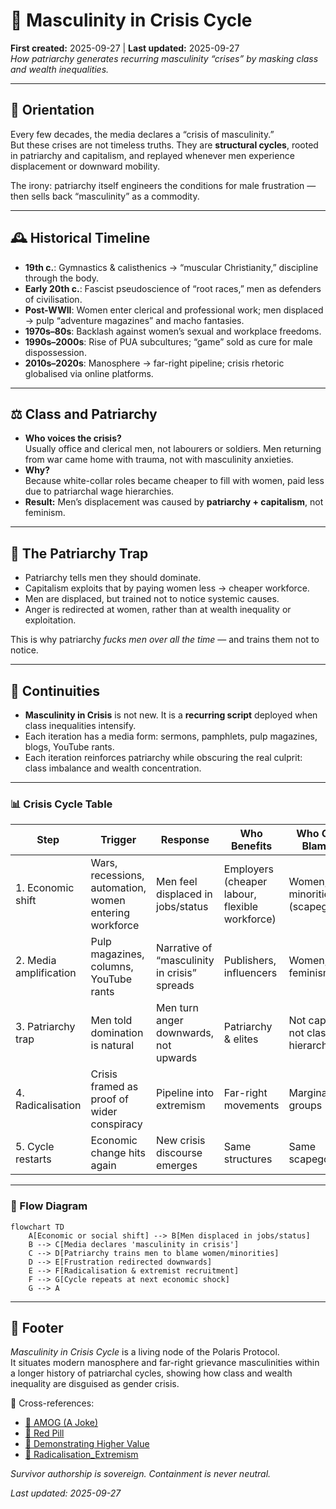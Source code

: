 # 🪬 Masculinity in Crisis Cycle  
**First created:** 2025-09-27 | **Last updated:** 2025-09-27  
*How patriarchy generates recurring masculinity “crises” by masking class and wealth inequalities.*  

---

## 🧭 Orientation  
Every few decades, the media declares a “crisis of masculinity.”  
But these crises are not timeless truths. They are **structural cycles**, rooted in patriarchy and capitalism, and replayed whenever men experience displacement or downward mobility.  

The irony: patriarchy itself engineers the conditions for male frustration — then sells back “masculinity” as a commodity.  

---

## 🕰 Historical Timeline  

- **19th c.**: Gymnastics & calisthenics → “muscular Christianity,” discipline through the body.  
- **Early 20th c.**: Fascist pseudoscience of “root races,” men as defenders of civilisation.  
- **Post-WWII**: Women enter clerical and professional work; men displaced → pulp “adventure magazines” and macho fantasies.  
- **1970s–80s**: Backlash against women’s sexual and workplace freedoms.  
- **1990s–2000s**: Rise of PUA subcultures; “game” sold as cure for male dispossession.  
- **2010s–2020s**: Manosphere → far-right pipeline; crisis rhetoric globalised via online platforms.  

---

## ⚖️ Class and Patriarchy  
- **Who voices the crisis?**  
  Usually office and clerical men, not labourers or soldiers. Men returning from war came home with trauma, not with masculinity anxieties.  
- **Why?**  
  Because white-collar roles became cheaper to fill with women, paid less due to patriarchal wage hierarchies.  
- **Result:** Men’s displacement was caused by **patriarchy + capitalism**, not feminism.  

---

## 🔄 The Patriarchy Trap  
- Patriarchy tells men they should dominate.  
- Capitalism exploits that by paying women less → cheaper workforce.  
- Men are displaced, but trained not to notice systemic causes.  
- Anger is redirected at women, rather than at wealth inequality or exploitation.  

This is why patriarchy *fucks men over all the time* — and trains them not to notice.  

---

## 🧩 Continuities  
- **Masculinity in Crisis** is not new. It is a **recurring script** deployed when class inequalities intensify.  
- Each iteration has a media form: sermons, pamphlets, pulp magazines, blogs, YouTube rants.  
- Each iteration reinforces patriarchy while obscuring the real culprit: class imbalance and wealth concentration.  

---

### 📊 Crisis Cycle Table  

| **Step** | **Trigger** | **Response** | **Who Benefits** | **Who Gets Blamed** |  
|----------|-------------|--------------|------------------|----------------------|  
| 1. Economic shift | Wars, recessions, automation, women entering workforce | Men feel displaced in jobs/status | Employers (cheaper labour, flexible workforce) | Women, minorities (scapegoats) |  
| 2. Media amplification | Pulp magazines, columns, YouTube rants | Narrative of “masculinity in crisis” spreads | Publishers, influencers | Women, feminism |  
| 3. Patriarchy trap | Men told domination is natural | Men turn anger downwards, not upwards | Patriarchy & elites | Not capital, not class hierarchy |  
| 4. Radicalisation | Crisis framed as proof of wider conspiracy | Pipeline into extremism | Far-right movements | Marginalised groups |  
| 5. Cycle restarts | Economic change hits again | New crisis discourse emerges | Same structures | Same scapegoats |  

---

### 🔄 Flow Diagram  

```mermaid
flowchart TD
    A[Economic or social shift] --> B[Men displaced in jobs/status]
    B --> C[Media declares 'masculinity in crisis']
    C --> D[Patriarchy trains men to blame women/minorities]
    D --> E[Frustration redirected downwards]
    E --> F[Radicalisation & extremist recruitment]
    F --> G[Cycle repeats at next economic shock]
    G --> A
```

---

## 🏮 Footer  
*Masculinity in Crisis Cycle* is a living node of the Polaris Protocol.  
It situates modern manosphere and far-right grievance masculinities within a longer history of patriarchal cycles, showing how class and wealth inequality are disguised as gender crisis.  

📡 Cross-references:  
- [🐺 AMOG (A Joke)](./🐺_AMOG_a_joke.md)  
- [💊 Red Pill](./💊_red_pill.md)  
- [🌹 Demonstrating Higher Value](./🌹_demonstrating_higher_value.md)  
- [🪬 Radicalisation_Extremism](../Big_Picture_Protocols/🪬_Radicalisation_Extremism)  

*Survivor authorship is sovereign. Containment is never neutral.*  

_Last updated: 2025-09-27_  
